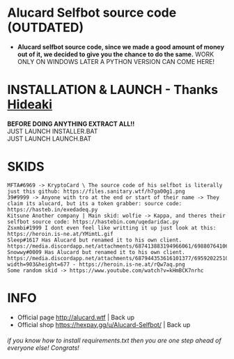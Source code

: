 # Alucard Selfbot source code (OUTDATED) 
  - **Alucard selfbot source code, since we made a good amount of money out of it, we decided to give you the chance to do the same.** WORK ONLY ON WINDOWS LATER A PYTHON VERSION CAN COME HERE!
  
# INSTALLATION & LAUNCH - Thanks [Hideaki](https://github.com/HideakiAtsuyo)

<strong>BEFORE DOING ANYTHING EXTRACT ALL!!</strong><br>JUST LAUNCH INSTALLER.BAT<br>JUST LAUNCH LAUNCH.BAT

# SKIDS
    MFTA#6969 -> KryptoCard \ The source code of his selfbot is literally just this github: https://files.sanitary.wtf/h7ga00g1.png
    39#9999 -> Anyone with tro at the end or start of their name -> They claim its alucard, but its a token grabber: source code: https://hasteb.in/exedadeq.py
    Kitsune Another company | Main skid: wolfie -> Kappa, and theres their selfbot source code: https://hastebin.com/uqedaridac.py
    Zsxmbi#1999 I dont even feel like writting it up just look at this: https://heroin.is-ne.at/YMimtL.gif
    Sleep#1617 Has Alucard but renamed it to his own client. https://media.discordapp.net/attachments/687413883194966061/698807641065127946/unknown.png
    Snowwy#0009 Has Alucard but renamed it to his own client. https://media.discordapp.net/attachments/687944353616101377/695920225106919514/unknown.png?width=903&height=677 - https://heroin.is-ne.at/rQw7aq.png
    Some random skid -> https://www.youtube.com/watch?v=kHmBCK7nrhc
      
# INFO
 - Official page http://alucard.wtf | Back up
 - Official shop https://hexpay.gg/u/Alucard-Selfbot/ | Back up

###### if you know how to install requirements.txt then you are one step ahead of everyone else! Congrats!
